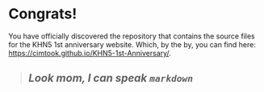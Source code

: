 # Congrats!
You have officially discovered the repository that contains the source files for the KHN5 1st anniversary website. Which, by the by, you can find here: https://cimtook.github.io/KHN5-1st-Anniversary/.

> ## *Look mom, I can speak `markdown`*